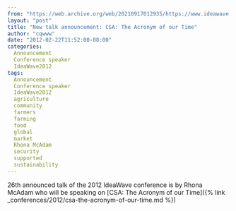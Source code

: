 ```yaml
---
from: "https://web.archive.org/web/20210917012935/https://www.ideawave.ca/new-talk-announcement-csa-the-acronym-of-our-time/"
layout: "post"
title: "New talk announcement: CSA: The Acronym of our Time"
author: "cqwww"
date: "2012-02-22T11:52:00-08:00"
categories:
  Announcement
  Conference speaker
  IdeaWave2012
tags: 
  Announcement
  Conference speaker
  IdeaWave2012
  agriculture
  community
  farmers
  farming
  food
  global
  market
  Rhona McAdam
  security
  supported
  sustainability
---
```


26th announced talk of the 2012 IdeaWave conference is by Rhona McAdam who will be speaking on [CSA: The Acronym of our Time]({% link _conferences/2012/csa-the-acronym-of-our-time.md %})
